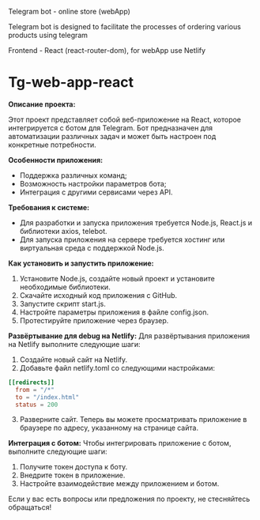 Telegram bot - online store (webApp)

Telegram bot is designed to facilitate the processes of ordering various products using telegram

Frontend - React (react-router-dom), for webApp use Netlify

# Tg-web-app-react

**Описание проекта:**

Этот проект представляет собой веб-приложение на React, которое интегрируется с ботом для Telegram. Бот предназначен для автоматизации различных задач и может быть настроен под конкретные потребности.

**Особенности приложения:**
* Поддержка различных команд;
* Возможность настройки параметров бота;
* Интеграция с другими сервисами через API.

**Требования к системе:**
* Для разработки и запуска приложения требуется Node.js, React.js и библиотеки axios, telebot.
* Для запуска приложения на сервере требуется хостинг или виртуальная среда с поддержкой Node.js.

**Как установить и запустить приложение:**
1. Установите Node.js, создайте новый проект и установите необходимые библиотеки.
2. Скачайте исходный код приложения с GitHub.
3. Запустите скрипт start.js.
4. Настройте параметры приложения в файле config.json.
5. Протестируйте приложение через браузер.

**Развёртывание для debug на Netlify:**
Для развёртывания приложения на Netlify выполните следующие шаги:
1. Создайте новый сайт на Netlify.
2. Добавьте файл netlify.toml со следующими настройками:
``` toml
[[redirects]]
  from = "/*"
  to = "/index.html"
  status = 200
```
3. Разверните сайт.
Теперь вы можете просматривать приложение в браузере по адресу, указанному на странице сайта.

**Интеграция с ботом:**
Чтобы интегрировать приложение с ботом, выполните следующие шаги:
1. Получите токен доступа к боту.
2. Внедрите токен в приложение.
3. Настройте взаимодействие между приложением и ботом.

Если у вас есть вопросы или предложения по проекту, не стесняйтесь обращаться!
